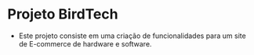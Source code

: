# Projeto BirdTech 
- Este projeto consiste em uma criação de funcionalidades para um site de E-commerce de hardware e software.
